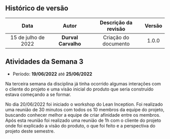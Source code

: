 
## Histórico de versão

| Data | Autor | Descrição da revisão | Versão |
| :--: | :---: | :------------------: | :----: |
| 15 de julho de 2022 | **Durval Carvalho** | Criação do documento | 1.0.0 |

## Atividades da Semana 3

* Período: **19/06/2022** até **25/06/2022**

Na terceira semana da disciplina já tinha ocorrido algumas interações com o cliente do projeto e uma visão inicial do produto que seria construído estava começando a se formar.

No dia 20/06/2022 foi iniciado o workshop do Lean Inception. Foi realizado uma reunião de 30 minutos com todos os 10 membros da equipe do projeto, buscando conhecer melhor a equipe de criar afinidade entre os membros. Após esta reunião foi realizado uma reunião de 1h com o cliente do projeto onde foi explicado a visão do produto, o que foi feito e a perspectiva do projeto deste semestre.

